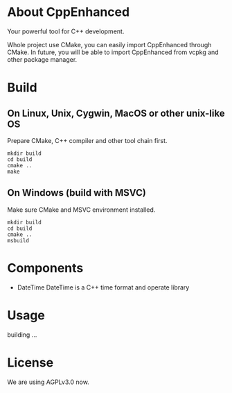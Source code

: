 # About CppEnhanced

Your powerful tool for C++ development.

Whole project use CMake, you can easily import CppEnhanced through CMake.
In future, you will be able to import CppEnhanced from vcpkg and other package manager.

# Build

## On Linux, Unix, Cygwin, MacOS or other unix-like OS

Prepare CMake, C++ compiler and other tool chain first.

```shell
mkdir build
cd build
cmake ..
make
```

## On Windows (build with MSVC)

Make sure CMake and MSVC environment installed.

```shell
mkdir build
cd build
cmake ..
msbuild
```

# Components

- DateTime
  DateTime is a C++ time format and operate library

# Usage

building ...

# License

We are using AGPLv3.0 now.



